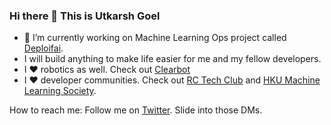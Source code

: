 ### Hi there 👋 This is Utkarsh Goel

- 🔭 I’m currently working on Machine Learning Ops project called [Deploifai](https://deploif.ai).
- I will build anything to make life easier for me and my fellow developers.
- I ❤️ robotics as well. Check out [Clearbot](https://clearbot.dev)
- I ❤️ developer communities. Check out [RC Tech Club](https://rctech.club) and [HKU Machine Learning Society](https://hkumls.github.io).

How to reach me: Follow me on [Twitter](https://twitter.com/javachipd). Slide into those DMs.
